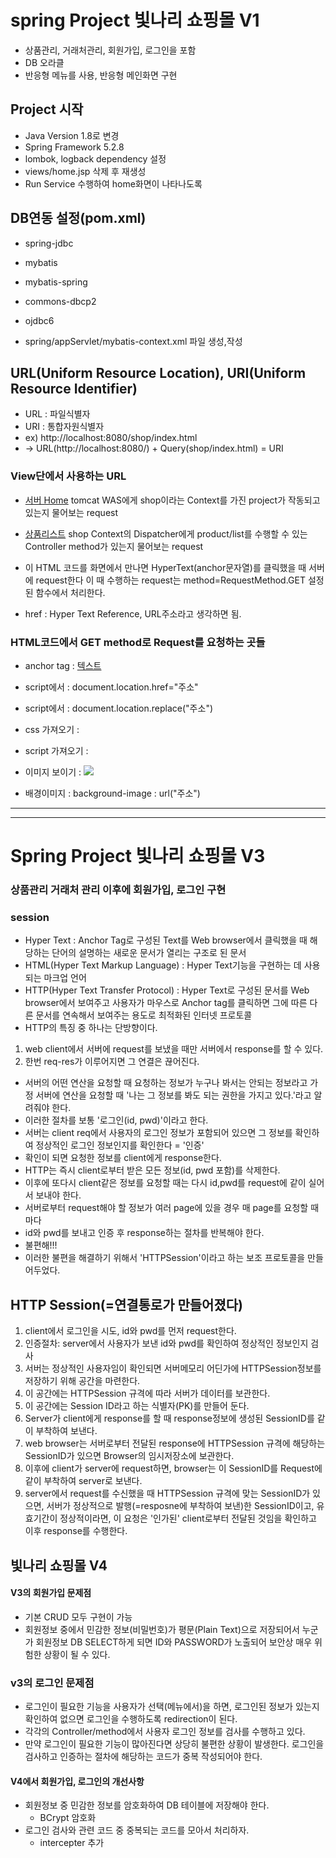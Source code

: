 # spring Project 빛나리 쇼핑몰 V1
* 상품관리, 거래처관리, 회원가입, 로그인을 포함
* DB 오라클
* 반응형 메뉴를 사용, 반응형 메인화면 구현

## Project 시작
* Java Version 1.8로 변경
* Spring Framework 5.2.8
* lombok, logback dependency 설정
* views/home.jsp 삭제 후 재생성
* Run Service 수행하여 home화면이 나타나도록

## DB연동 설정(pom.xml)
* spring-jdbc
* mybatis
* mybatis-spring
* commons-dbcp2
* ojdbc6

* spring/appServlet/mybatis-context.xml 파일 생성,작성

## URL(Uniform Resource Location), URI(Uniform Resource Identifier)
* URL : 파일식별자
* URI : 통합자원식별자 
* ex) http://localhost:8080/shop/index.html
* -> URL(http://localhost:8080/) + Query(shop/index.html) = URI
### View단에서 사용하는 URL
* <a href="http://localhost:8080/shop/"> 서버 Home</a>
tomcat WAS에게 shop이라는 Context를 가진 project가 작동되고 있는지 물어보는 request
* <a href="http://localhost:8080/shop/product/list">상품리스트</a>
shop Context의 Dispatcher에게 product/list를 수행할 수 있는 Controller method가 있는지 물어보는 request
* 이 HTML 코드를 화면에서 만나면 HyperText(anchor문자열)를 클릭했을 때 서버에 request한다
이 때 수행하는 request는 method=RequestMethod.GET 설정된 함수에서 처리한다.

* href : Hyper Text Reference, URL주소라고 생각하면 됨.

### HTML코드에서 GET method로 Request를 요청하는 곳들
* anchor tag : <a href="주소">텍스트</a>

* script에서 : document.location.href="주소"
* script에서 : document.location.replace("주소")

* css 가져오기 : <link rel="stylesheet" href="주소">
* script 가져오기 : <script src="주소"></script>
* 이미지 보이기 : <img src="주소"/>
* 배경이미지 : background-image : url("주소")

*** 
***
# Spring Project 빛나리 쇼핑몰 V3

### 상품관리 거래처 관리 이후에 회원가입, 로그인 구현

### session
* Hyper Text
 : Anchor Tag로 구성된 Text를 Web browser에서 클릭했을 때
   해당하는 단어의 설명하는 새로운 문서가 열리는 구조로 된 문서
* HTML(Hyper Text Markup Language)
 : Hyper Text기능을 구현하는 데 사용되는 마크업 언어
* HTTP(Hyper Text Transfer Protocol)
 : Hyper Text로 구성된 문서를 Web browser에서 보여주고
   사용자가 마우스로 Anchor tag를 클릭하면 그에 따른 다른 문서를
   연속해서 보여주는 용도로 최적화된 인터넷 프로토콜
* HTTP의 특징 중 하나는 단방향이다.
 1. web client에서 서버에 request를 보냈을 때만 서버에서 response를 할 수 있다.
 2. 한번 req-res가 이루어지면 그 연결은 끊어진다.

* 서버의 어떤 연산을 요청할 때 요청하는 정보가 누구나 봐서는 안되는 정보라고 가정
서버에 연산을 요청할 때 '나는 그 정보를 봐도 되는 권한을 가지고 있다.'라고 알려줘야 한다.
* 이러한 절차를 보통 '로그인(id, pwd)'이라고 한다.
* 서버는 client req에서 사용자의 로그인 정보가 포함되어 있으면 그 정보를 확인하여
정상적인 로그인 정보인지를 확인한다 = '인증'
* 확인이 되면 요청한 정보를 client에게 response한다.
* HTTP는 즉시 client로부터 받은 모든 정보(id, pwd 포함)를 삭제한다.
* 이후에 또다시 client같은 정보를 요청할 때는 다시 id,pwd를 request에 같이 실어서 보내야 한다.
* 서버로부터 request해야 할 정보가 여러 page에 있을 경우 매 page를 요청할 때마다
* id와 pwd를 보내고 인증 후 response하는 절차를 반복해야 한다.
* 불편해!!!
* 이러한 불편을 해결하기 위해서 'HTTPSession'이라고 하는 보조 프로토콜을 만들어두었다.

## HTTP Session(=연결통로가 만들어졌다)
1. client에서 로그인을 시도, id와 pwd를 먼저 request한다.
2. 인증절차: server에서 사용자가 보낸 id와 pwd를 확인하여 정상적인 정보인지 검사
3. 서버는 정상적인 사용자임이 확인되면 서버메모리 어딘가에 HTTPSession정보를 저장하기 위해
공간을 마련한다.
4. 이 공간에는 HTTPSession 규격에 따라 서버가 데이터를 보관한다.
5. 이 공간에는 Session ID라고 하는 식별자(PK)를 만들어 둔다.
6. Server가 client에게 response를 할 때 response정보에 생성된 SessionID를 같이 부착하여 보낸다.
7. web browser는 서버로부터 전달된 response에 HTTPSession 규격에 해당하는 SessionID가 있으면
Browser의 임시저장소에 보관한다.
8. 이후에 client가 server에 request하면, browser는 이 SessionID를 Request에 같이 부착하여 server로 보낸다.
9. server에서 request를 수신했을 때 HTTPSession 규격에 맞는 SessionID가 있으면,
서버가 정상적으로 발행(=resposne에 부착하여 보낸)한 SessionID이고, 유효기간이 정상적이라면,
이 요청은 '인가된' client로부터 전달된 것임을 확인하고 이후 response를 수행한다.


## 빛나리 쇼핑몰 V4

#### V3의 회원가입 문제점
* 기본 CRUD 모두 구현이 가능
* 회원정보 중에서 민감한 정보(비밀번호)가 평문(Plain Text)으로 저장되어서
누군가 회원정보 DB SELECT하게 되면 ID와 PASSWORD가 노출되어 보안상 매우 위험한 상황이 될 수 있다.

### v3의 로그인 문제점
* 로그인이 필요한 기능을 사용자가 선택(메뉴에서)을 하면, 로그인된 정보가 있는지 확인하여
없으면 로그인을 수행하도록 redirection이 된다.
* 각각의 Controller/method에서 사용자 로그인 정보를 검사를 수행하고 있다.
* 만약 로그인이 필요한 기능이 많아진다면 상당히 불편한 상황이 발생한다.
  로그인을 검사하고 인증하는 절차에 해당하는 코드가 중복 작성되어야 한다.
  
#### V4에서 회원가입, 로그인의 개선사항
* 회원정보 중 민감한 정보를 암호화하여 DB 테이블에 저장해야 한다.
   - BCrypt 암호화
* 로그인 검사와 관련 코드 중 중복되는 코드를 모아서 처리하자.
   - intercepter 추가
